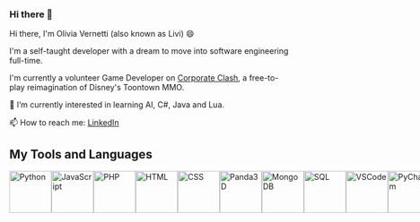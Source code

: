 ### Hi there 👋

Hi there, I'm Olivia Vernetti (also known as Livi) 😄

I'm a self-taught developer with a dream to move into software engineering full-time.

I'm currently a volunteer Game Developer on [Corporate Clash](https://corporateclash.net/), a free-to-play reimagination of Disney's Toontown MMO.

🌱 I’m currently interested in learning AI, C#, Java and Lua.

📫 How to reach me: [LinkedIn](https://www.linkedin.com/in/olivia-vernetti/)

## My Tools and Languages
<div style="display: flex; justify-content: space-between;">
  <div><img src="https://upload.wikimedia.org/wikipedia/commons/thumb/c/cf/Python_logo_51.svg/1200px-Python_logo_51.svg.png" alt="Python" width="75"/></div>
  <div><img src="https://static.vecteezy.com/system/resources/previews/027/127/463/original/javascript-logo-javascript-icon-transparent-free-png.png" alt="JavaScript" width="75"/></div>
  <div><img src="https://cdn.worldvectorlogo.com/logos/php-1.svg" alt="PHP" width="75"/></div>
  <div><img src="https://upload.wikimedia.org/wikipedia/commons/thumb/6/61/HTML5_logo_and_wordmark.svg/1200px-HTML5_logo_and_wordmark.svg.png" alt="HTML" width="75"/></div>
  <div><img src="https://upload.wikimedia.org/wikipedia/commons/d/d5/CSS3_logo_and_wordmark.svg" alt="CSS" width="75"></div>
  <div><img src="https://discourse.panda3d.org/uploads/default/original/2X/7/73e66ac19bebab6744fe1809e1473fb4daa02f8e.png" alt="Panda3D" width="75"/></div>
  <div><img src="https://1000logos.net/wp-content/uploads/2020/08/MongoDB-Logo.png" alt="MongoDB" width="75"/></div>
  <div><img src="https://upload.wikimedia.org/wikipedia/commons/8/87/Sql_data_base_with_logo.png" alt="SQL" width="75"/></div>
  <div><img src="https://carleton.ca/scs/wp-content/uploads/vscode-1.png" alt="VSCode" width="75"/></div>
  <div><img src="https://upload.wikimedia.org/wikipedia/commons/thumb/1/1d/PyCharm_Icon.svg/1024px-PyCharm_Icon.svg.png" alt="PyCharm" width="75"/></div>
</div>




<!--
**overnetti/overnetti** is a ✨ _special_ ✨ repository because its `README.md` (this file) appears on your GitHub profile.

Here are some ideas to get you started:

- 🔭 I’m currently working on ...
- 🌱 I’m currently learning ...
- 👯 I’m looking to collaborate on ...
- 🤔 I’m looking for help with ...
- 💬 Ask me about ...
- 📫 How to reach me: ...
- 😄 Pronouns: ...
- ⚡ Fun fact: ...
-->
